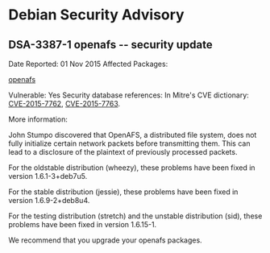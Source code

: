 
Debian Security Advisory
========================


DSA-3387-1 openafs -- security update
-------------------------------------



Date Reported:
01 Nov 2015
Affected Packages:

[openafs](https://packages.debian.org/src:openafs)

Vulnerable:
Yes
Security database references:
In Mitre's CVE dictionary: [CVE-2015-7762](https://security-tracker.debian.org/tracker/CVE-2015-7762), [CVE-2015-7763](https://security-tracker.debian.org/tracker/CVE-2015-7763).  

More information:

John Stumpo discovered that OpenAFS, a distributed file system, does
not fully initialize certain network packets before transmitting them.
This can lead to a disclosure of the plaintext of previously processed
packets.


For the oldstable distribution (wheezy), these problems have been fixed
in version 1.6.1-3+deb7u5.


For the stable distribution (jessie), these problems have been fixed in
version 1.6.9-2+deb8u4.


For the testing distribution (stretch) and the unstable distribution
(sid), these problems have been fixed in version 1.6.15-1.


We recommend that you upgrade your openafs packages.





